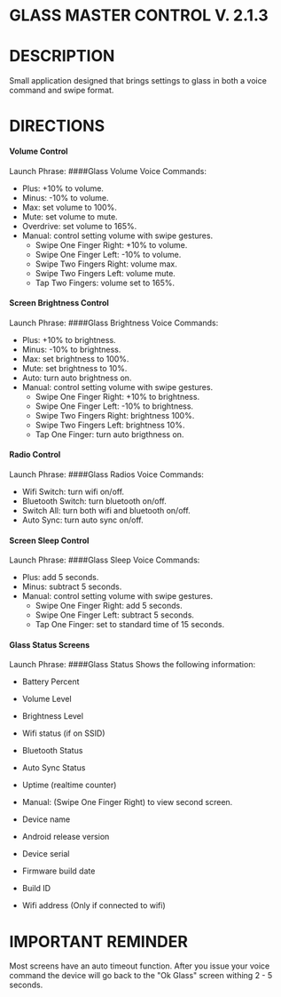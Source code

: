 GLASS MASTER CONTROL  V. 2.1.3
=============

DESCRIPTION
=============
Small application designed that brings settings to glass in both a voice command and swipe format.

DIRECTIONS
=============

#### Volume Control

Launch Phrase: ####Glass Volume
Voice Commands:
* Plus: +10% to volume.
* Minus: -10% to volume.
* Max: set volume to 100%.
* Mute: set volume to mute.
* Overdrive: set volume to 165%.
* Manual: control setting volume with swipe gestures.
	* Swipe One Finger Right: +10% to volume.
	* Swipe One Finger Left: -10% to volume.
	* Swipe Two Fingers Right: volume max.
	* Swipe Two Fingers Left: volume mute.
	* Tap Two Fingers: volume set to 165%.


#### Screen Brightness Control

Launch Phrase: ####Glass Brightness
Voice Commands:
* Plus: +10% to brightness.
* Minus: -10% to brightness.
* Max: set brightness to 100%.
* Mute: set brightness to 10%.
* Auto: turn auto brightness on.
* Manual: control setting volume with swipe gestures.
	* Swipe One Finger Right: +10% to brightness.
	* Swipe One Finger Left: -10% to brightness.
	* Swipe Two Fingers Right: brightness 100%.
	* Swipe Two Fingers Left: brightness 10%.
	* Tap One Finger: turn auto brigthness on.

#### Radio Control

Launch Phrase: ####Glass Radios
Voice Commands:
* Wifi Switch: turn wifi on/off.
* Bluetooth Switch: turn bluetooth on/off.
* Switch All: turn both wifi and bluetooth on/off.
* Auto Sync: turn auto sync on/off.

#### Screen Sleep Control

Launch Phrase: ####Glass Sleep
Voice Commands:
* Plus: add 5 seconds.
* Minus: subtract 5 seconds.
* Manual: control setting volume with swipe gestures.
	* Swipe One Finger Right: add 5 seconds.
	* Swipe One Finger Left: subtract 5 seconds.
	* Tap One Finger: set to standard time of 15 seconds.


#### Glass Status Screens

Launch Phrase: ####Glass Status
Shows the following information:
* Battery Percent
* Volume Level
* Brightness Level
* Wifi status (if on SSID)
* Bluetooth Status
* Auto Sync Status
* Uptime (realtime counter)

* Manual: (Swipe One Finger Right) to view second screen.
* Device name
* Android release version
* Device serial 
* Firmware build date
* Build ID
* Wifi address (Only if connected to wifi)


IMPORTANT REMINDER
=============

Most screens have an auto timeout function.  After you issue your voice command the device will go back to the "Ok Glass" screen withing 2 - 5 seconds.
